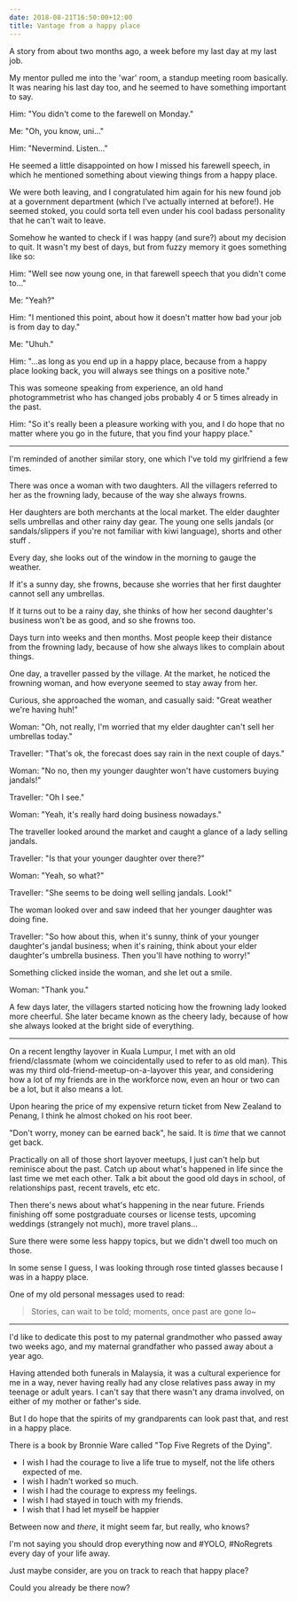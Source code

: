 ```yaml
---
date: 2018-08-21T16:50:00+12:00
title: Vantage from a happy place
---
```


A story from about two months ago, a week before my last day at my last job.

My mentor pulled me into the 'war' room, a standup meeting room basically.
It was nearing his last day too, and he seemed to have something important to say.

Him: "You didn't come to the farewell on Monday."

Me: "Oh, you know, uni..."

Him: "Nevermind. Listen..."

He seemed a little disappointed on how I missed his farewell speech, in which he mentioned something about viewing things from a happy place.

We were both leaving, and I congratulated him again for his new found job at a government department (which I've actually interned at before!).
He seemed stoked, you could sorta tell even under his cool badass personality that he can't wait to leave.

Somehow he wanted to check if I was happy (and sure?) about my decision to quit.
It wasn't my best of days, but from fuzzy memory it goes something like so:

Him: "Well see now young one, in that farewell speech that you didn't come to..."

Me: "Yeah?"

Him: "I mentioned this point, about how it doesn't matter how bad your job is from day to day."

Me: "Uhuh."

Him: "...as long as you end up in a happy place, because from a happy place looking back, you will always see things on a positive note."

This was someone speaking from experience, an old hand photogrammetrist who has changed jobs probably 4 or 5 times already in the past.

Him: "So it's really been a pleasure working with you, and I do hope that no matter where you go in the future, that you find your happy place."

---

I'm reminded of another similar story, one which I've told my girlfriend a few times.

There was once a woman with two daughters.
All the villagers referred to her as the frowning lady, because of the way she always frowns.

Her daughters are both merchants at the local market.
The elder daughter sells umbrellas and other rainy day gear.
The young one sells jandals (or sandals/slippers if you're not familiar with kiwi language), shorts and other stuff .

Every day, she looks out of the window in the morning to gauge the weather.

If it's a sunny day, she frowns, because she worries that her first daughter cannot sell any umbrellas.

If it turns out to be a rainy day, she thinks of how her second daughter's business won't be as good, and so she frowns too.

Days turn into weeks and then months.
Most people keep their distance from the frowning lady, because of how she always likes to complain about things.

One day, a traveller passed by the village.
At the market, he noticed the frowning woman, and how everyone seemed to stay away from her.

Curious, she approached the woman, and casually said: "Great weather we're having huh!"

Woman: "Oh, not really, I'm worried that my elder daughter can't sell her umbrellas today."

Traveller: "That's ok, the forecast does say rain in the next couple of days."

Woman: "No no, then my younger daughter won't have customers buying jandals!"

Traveller: "Oh I see."

Woman: "Yeah, it's really hard doing business nowadays."

The traveller looked around the market and caught a glance of a lady selling jandals.

Traveller: "Is that your younger daughter over there?"

Woman: "Yeah, so what?"

Traveller: "She seems to be doing well selling jandals. Look!"

The woman looked over and saw indeed that her younger daughter was doing fine.

Traveller: "So how about this, when it's sunny, think of your younger daughter's jandal business; when it's raining, think about your elder daughter's umbrella business. Then you'll have nothing to worry!"

Something clicked inside the woman, and she let out a smile.

Woman: "Thank you."

A few days later, the villagers started noticing how the frowning lady looked more cheerful.
She later became known as the cheery lady, because of how she always looked at the bright side of everything.

---

On a recent lengthy layover in Kuala Lumpur, I met with an old friend/classmate (whom we coincidentally used to refer to as old man).
This was my third old-friend-meetup-on-a-layover this year, and considering how a lot of my friends are in the workforce now, even an hour or two can be a lot, but it also means a lot.

Upon hearing the price of my expensive return ticket from New Zealand to Penang, I think he almost choked on his root beer.

"Don't worry, money can be earned back", he said. It is *time* that we cannot get back.

Practically on all of those short layover meetups, I just can't help but reminisce about the past. Catch up about what's happened in life since the last time we met each other.
Talk a bit about the good old days in school, of relationships past, recent travels, etc etc.

Then there's news about what's happening in the near future.
Friends finishing off some postgraduate courses or license tests, upcoming weddings (strangely not much), more travel plans...

Sure there were some less happy topics, but we didn't dwell too much on those.

In some sense I guess, I was looking through rose tinted glasses because I was in a happy place.

One of my old personal messages used to read:

> Stories, can wait to be told; moments, once past are gone lo~

---

I'd like to dedicate this post to my paternal grandmother who passed away two weeks ago, and my maternal grandfather who passed away about a year ago.

Having attended both funerals in Malaysia, it was a cultural experience for me in a way, never having really had any close relatives pass away in my teenage or adult years.
I can't say that there wasn't any drama involved, on either of my mother or father's side.

But I do hope that the spirits of my grandparents can look past that, and rest in a happy place.

There is a book by Bronnie Ware called "Top Five Regrets of the Dying".

- I wish I had the courage to live a life true to myself, not the life others expected of me.
- I wish I hadn’t worked so much.
- I wish I had the courage to express my feelings.
- I wish I had stayed in touch with my friends.
- I wish that I had let myself be happier

Between now and *there*, it might seem far, but really, who knows?

I'm not saying you should drop everything now and #YOLO, #NoRegrets every day of your life away.

Just maybe consider, are you on track to reach that happy place?

Could you already be there now?